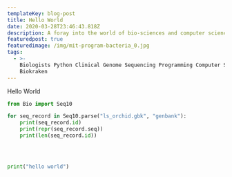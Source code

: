 ```yaml
---
templateKey: blog-post
title: Hello World
date: 2020-03-28T23:46:43.818Z
description: A foray into the world of bio-sciences and computer sciences.
featuredpost: true
featuredimage: /img/mit-program-bacteria_0.jpg
tags:
  - >-
    Biologists Python Clinical Genome Sequencing Programming Computer Science
    Biokraken
---
```

Hello World

```python
from Bio import Seq10

for seq_record in Seq10.parse("ls_orchid.gbk", "genbank"):
    print(seq_record.id)
    print(repr(seq_record.seq))
    print(len(seq_record.id))


 
```

```python
print("hello world")
```